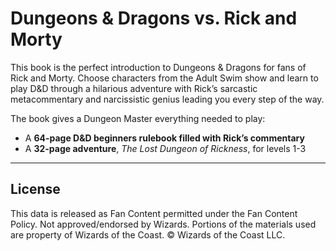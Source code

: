 # Dungeons & Dragons vs. Rick and Morty

This book is the perfect introduction to Dungeons & Dragons for fans of Rick and Morty. Choose characters from the Adult Swim show and learn to play D&D through a hilarious adventure with Rick’s sarcastic metacommentary and narcissistic genius leading you every step of the way.

The book gives a Dungeon Master everything needed to play:

* A **64-page D&D beginners rulebook filled with Rick’s commentary**
* A **32-page adventure**, _The Lost Dungeon of Rickness_, for levels 1-3

---

## License

This data is released as Fan Content permitted under the Fan Content Policy. Not approved/endorsed by Wizards. Portions of the materials used are property of Wizards of the Coast. © Wizards of the Coast LLC.
